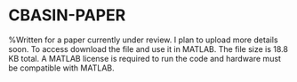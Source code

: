 # CBASIN-PAPER
%Written for a paper currently under review. I plan to upload more details soon.
To access download the file and use it in MATLAB. The file size is 18.8 KB total.
A MATLAB license is required to run the code and hardware must be compatible with MATLAB.
